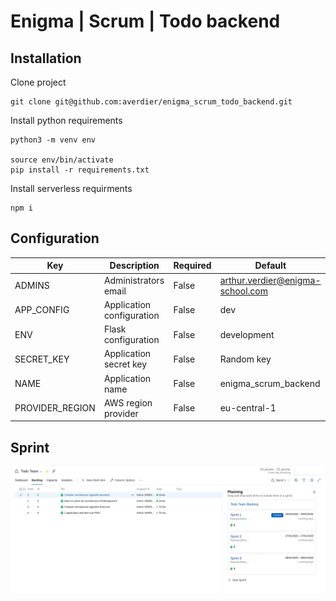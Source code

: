 # Enigma | Scrum | Todo backend

## Installation

Clone project
```
git clone git@github.com:averdier/enigma_scrum_todo_backend.git
```

Install python requirements
```
python3 -m venv env

source env/bin/activate
pip install -r requirements.txt
```

Install serverless requirments
```
npm i
```

## Configuration

| Key             | Description               | Required | Default                          |
|-----------------|---------------------------|----------|----------------------------------|
| ADMINS          | Administrators email      | False    | arthur.verdier@enigma-school.com |
| APP_CONFIG      | Application configuration | False    | dev                              |
| ENV             | Flask configuration       | False    | development                      |
| SECRET_KEY      | Application secret key    | False    | Random key                       |
| NAME            | Application name          | False    | enigma_scrum_backend             |
| PROVIDER_REGION | AWS region provider       | False    | eu-central-1                     |

## Sprint

![backlog](./docs/backlog.png)